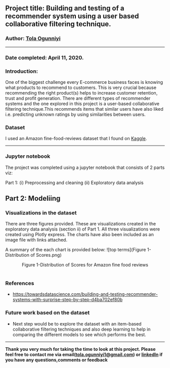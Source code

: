 ## Project title: Building and testing of a recommender system using a user based collaborative filtering technique.

### Author: [Tola Ogunniyi](https://www.linkedin.com/in/tolaogunniyi/)
----

### Date completed: April 11, 2020.

### Introduction:
One of the biggest challenge every E-commerce business faces is knowing what products to recommend to customers. This is very crucial 
because recommending the right product(s) helps to increase customer retention, trust and profit generation. There are different types of 
recommender systems and the one explored in this project is a user-based collaborative filtering technique.This recommends items that 
similar users have also liked i.e. predicting unknown ratings by using similarities between users.

### Dataset
I used an Amazon fine-food-reviews dataset that I found on [Kaggle](https://www.kaggle.com/snap/amazon-fine-food-reviews).

----
### Jupyter notebook 
The project was completed using a jupyter notebook that consists of 2 parts viz:

Part 1: 
 (i) Preprocessing and cleaning (ii) Exploratory data analysis

Part 2:
 Modeliing
 ----
 ### Visualizations in the dataset
There are three figures provided. These are visualizations created in the exploratory data analysis (section ii) of Part 1. All three 
visualizations were created using Plotly express. The charts have also been included as an image file with links attached.

A summary of the each chart is provided below:
![top terms](Figure 1-Distribution of Scores.png)
<div align="center"> Figure 1-Distribution of Scores for Amazon fine food reviews</div>
<br> 



### References
- https://towardsdatascience.com/building-and-testing-recommender-systems-with-surprise-step-by-step-d4ba702ef80b


### Future work based on the dataset
 - Next step would be to explore the dataset with an item-based collaborative filtering techniques and also deep learning 
 to help in comparing the different models to see which performs the best.
---

<strong>Thank you very much for taking the time to look at this project. Please feel free to contact me via 
email(tola.ogunniyi1@gmail.com) or [linkedIn](https://www.linkedin.com/in/tolaogunniyi/) if you have any 
questions,comments or feedback</strong>
